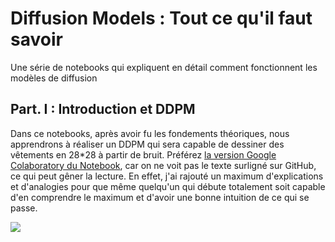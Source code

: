 # Diffusion Models : Tout ce qu'il faut savoir
Une série de notebooks qui expliquent en détail comment fonctionnent les modèles de diffusion

## Part. I : Introduction et DDPM

Dans ce notebooks, après avoir fu les fondements théoriques, nous apprendrons à réaliser un DDPM qui sera capable de dessiner des vêtements en 28*28 à partir de bruit. Préférez [la version Google Colaboratory du Notebook](https://colab.research.google.com/drive/1ZNrcaxQI1XHwTSM8dZ5S_N8so8dm_YFL?usp=sharing), car on ne voit pas le texte surligné sur GitHub, ce qui peut gêner la lecture. En effet, j'ai rajouté un maximum d'explications et d'analogies pour que même quelqu'un qui débute totalement soit capable d'en comprendre le maximum et d'avoir une bonne intuition de ce qui se passe.

![](https://cdn.discordapp.com/attachments/941779514860666951/1095284500340150362/diffusion_3.gif)
